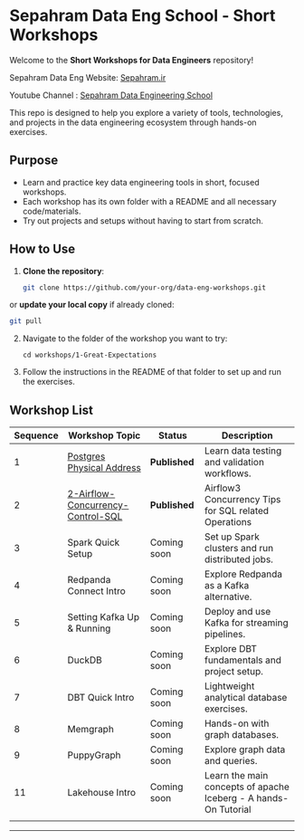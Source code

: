 # Sepahram Data Eng School - Short Workshops

Welcome to the **Short Workshops for Data Engineers** repository!  

Sepahram Data Eng Website: [Sepahram.ir](https://Sepahram.ir)

Youtube Channel : [Sepahram Data Engineering School](https://www.youtube.com/@Sepahram.School)

This repo is designed to help you explore a variety of tools, technologies, and projects in the data engineering ecosystem through hands-on exercises.



## Purpose

- Learn and practice key data engineering tools in short, focused workshops.
- Each workshop has its own folder with a README and all necessary code/materials.
- Try out projects and setups without having to start from scratch.

## How to Use

1. **Clone the repository**:
   
   ```bash
   git clone https://github.com/your-org/data-eng-workshops.git
   ```

or **update your local copy** if already cloned:

```bash
git pull
```

2. Navigate to the folder of the workshop you want to try:
   
   ```
   cd workshops/1-Great-Expectations
   ```

3. Follow the instructions in the README of that folder to set up and run the exercises.

## Workshop List

| Sequence | Workshop Topic                                                         | Status        | Description                                                     |
| -------- | ---------------------------------------------------------------------- | ------------- | --------------------------------------------------------------- |
| 1        | [Postgres Physical Address](1-Postgres-Page-Heap-Concepts)             | **Published** | Learn data testing and validation workflows.                    |
| 2        | [2-Airflow-Concurrency-Control-SQL](2-Airflow-Concurrency-Control-SQL) | **Published** | Airflow3 Concurrency Tips for SQL related Operations            |
| 3        | Spark Quick Setup                                                      | Coming soon   | Set up Spark clusters and run distributed jobs.                 |
| 4        | Redpanda Connect Intro                                                 | Coming soon   | Explore Redpanda as a Kafka alternative.                        |
| 5        | Setting Kafka Up & Running                                             | Coming soon   | Deploy and use Kafka for streaming pipelines.                   |
| 6        | DuckDB                                                                 | Coming soon   | Explore DBT fundamentals and project setup.                     |
| 7        | DBT Quick Intro                                                        | Coming soon   | Lightweight analytical database exercises.                      |
| 8        | Memgraph                                                               | Coming soon   | Hands-on with graph databases.                                  |
| 9        | PuppyGraph                                                             | Coming soon   | Explore graph data and queries.                                 |
| 11       | Lakehouse Intro                                                        | Coming soon   | Learn the main concepts of apache Iceberg - A hands-On Tutorial |
|          |                                                                        |               |                                                                 |

---
